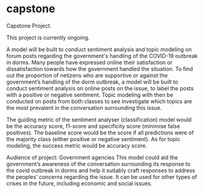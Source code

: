 # capstone
Capstone Project.

This project is currently ongoing. 

A model will be built to conduct sentiment analysis and topic modeling on forum posts regarding the government's handling of the COVID-19 outbreak in dorms.
Many people have expressed online their satisfaction or dissatisfaction towards how the government handled the situation. To find out the proportion of netizens who are supportive or against the government’s handling of the dorm outbreak, a model will be built to conduct sentiment analysis on online posts on the issue, to label the posts with a positive or negative sentiment. Topic modeling with then be conducted on posts from both classes to see investigate which topics are the most prevalent in the conversation surrounding this issue.

The guiding metric of the sentiment analyser (classification) model would be the accuracy score, f1-score and specificity score (minimise false positives). The baseline score would be the score if all predictions were of the majority class (either positive or negative sentiment). As for topic modeling, the success metric would be accuracy score.

Audience of project: Government agencies
This model could aid the government’s awareness of the conversation surrounding its response to the covid outbreak in dorms and help it suitably craft responses to address the peoples’ concerns regarding the issue. It can be used for other types of crises in the future, including economic and social issues.
